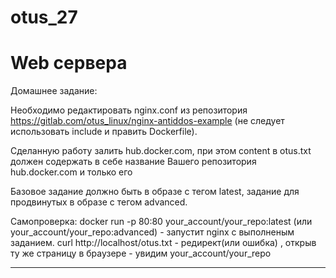 # otus_27
# Web сервера

Домашнее задание:

Необходимо редактировать nginx.conf из репозитория https://gitlab.com/otus_linux/nginx-antiddos-example
(не следует использовать include и править Dockerfile).

Cделанную работу залить hub.docker.com, при этом content в otus.txt должен содержать в себе название Вашего репозитория hub.docker.com и только его

Базовое задание должно быть в образе с тегом latest, задание для продвинутых в образе с тегом advanced.

Самопроверка: docker run -p 80:80 your_account/your_repo:latest (или your_account/your_repo:advanced) - запустит nginx c выполненым заданием. сurl http://localhost/otus.txt - редирект(или ошибка) , открыв ту же страницу в браузере - увидим your_account/your_repo

_________________________________________________________________________________________________________________________
